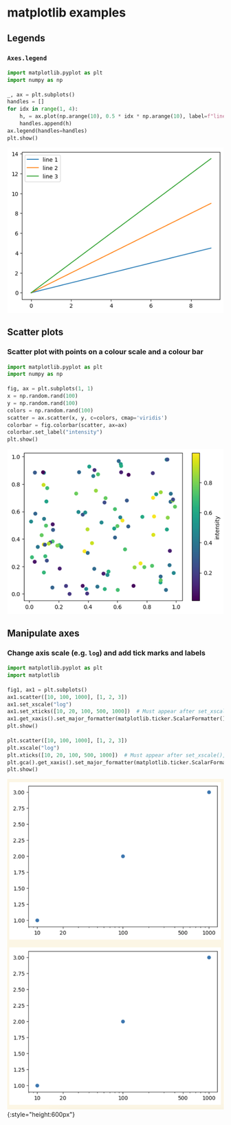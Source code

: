 # matplotlib examples

## Legends
### `Axes.legend`
```python
import matplotlib.pyplot as plt
import numpy as np

_, ax = plt.subplots()
handles = []
for idx in range(1, 4):
    h, = ax.plot(np.arange(10), 0.5 * idx * np.arange(10), label=f"line {idx}")  # mind the `,` after `h`
    handles.append(h)
ax.legend(handles=handles)
plt.show()
```
![](./matplotlib_examples/axes_legend.png)



## Scatter plots
### Scatter plot with points on a colour scale and a colour bar
```python
import matplotlib.pyplot as plt
import numpy as np

fig, ax = plt.subplots(1, 1)
x = np.random.rand(100)
y = np.random.rand(100)
colors = np.random.rand(100)
scatter = ax.scatter(x, y, c=colors, cmap='viridis')
colorbar = fig.colorbar(scatter, ax=ax)
colorbar.set_label("intensity")
plt.show()
```
![](./matplotlib_examples/scatter_plot_with_points_on_a_colour_scale_and_a_colour_bar.png)



## Manipulate axes
### Change axis scale (e.g. `log`) and add tick marks and labels
```python
import matplotlib.pyplot as plt
import matplotlib

fig1, ax1 = plt.subplots()
ax1.scatter([10, 100, 1000], [1, 2, 3])
ax1.set_xscale("log")
ax1.set_xticks([10, 20, 100, 500, 1000])  # Must appear after set_xscale(), otherwise 20 and 500 are not rendered properly
ax1.get_xaxis().set_major_formatter(matplotlib.ticker.ScalarFormatter())
plt.show()

plt.scatter([10, 100, 1000], [1, 2, 3])
plt.xscale("log")
plt.xticks([10, 20, 100, 500, 1000])  # Must appear after set_xscale(), otherwise 20 and 500 are not rendered properly
plt.gca().get_xaxis().set_major_formatter(matplotlib.ticker.ScalarFormatter())
plt.show()
```
![](./matplotlib_examples/axes_on_log_scale.png){:style="height:600px"}